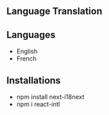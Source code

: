 ## Language Translation

## Languages
- English
- French

## Installations
- npm install next-i18next
- npm i react-intl

